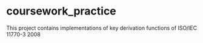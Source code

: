 # coursework_practice
This project contains implementations of key derivation functions of ISO/IEC 11770-3 2008

